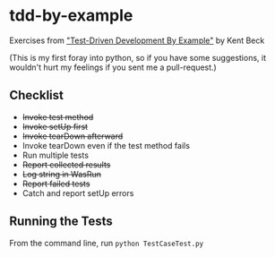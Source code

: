 tdd-by-example
==============

Exercises from ["Test-Driven Development By Example"][1] by Kent Beck

(This is my first foray into python, so if you have some suggestions, it
wouldn't hurt my feelings if you sent me a pull-request.)

Checklist
---------

* ~~Invoke test method~~
* ~~Invoke setUp first~~
* ~~Invoke tearDown afterward~~
* Invoke tearDown even if the test method fails
* Run multiple tests
* ~~Report collected results~~
* ~~Log string in WasRun~~
* ~~Report failed tests~~
* Catch and report setUp errors

Running the Tests
-----------------

From the command line, run `python TestCaseTest.py`

[1]: http://www.amazon.com/Test-Driven-Development-Kent-Beck/dp/0321146530
